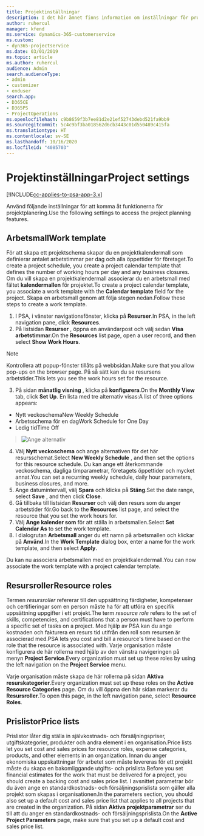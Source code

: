 ```yaml
---
title: Projektinställningar
description: I det här ämnet finns information om inställningar för projekthantering.
author: ruhercul
manager: kfend
ms.service: dynamics-365-customerservice
ms.custom:
- dyn365-projectservice
ms.date: 03/01/2019
ms.topic: article
ms.author: ruhercul
audience: Admin
search.audienceType:
- admin
- customizer
- enduser
search.app:
- D365CE
- D365PS
- ProjectOperations
ms.openlocfilehash: c9b8659f3b7ee81d2e21ef52743debd521fa9bb9
ms.sourcegitcommit: 5c4c9bf3ba018562d6cb3443c01d550489c415fa
ms.translationtype: HT
ms.contentlocale: sv-SE
ms.lasthandoff: 10/16/2020
ms.locfileid: "4085703"
---
```

# <a name="project-settings"></a><span data-ttu-id="5ee71-103">Projektinställningar</span><span class="sxs-lookup"><span data-stu-id="5ee71-103">Project settings</span></span>

[!INCLUDE[cc-applies-to-psa-app-3.x](../includes/cc-applies-to-psa-app-3x.md)]

<span data-ttu-id="5ee71-104">Använd följande inställningar för att komma åt funktionerna för projektplanering.</span><span class="sxs-lookup"><span data-stu-id="5ee71-104">Use the following settings to access the project planning features.</span></span>

## <a name="work-template"></a><span data-ttu-id="5ee71-105">Arbetsmall</span><span class="sxs-lookup"><span data-stu-id="5ee71-105">Work template</span></span>

<span data-ttu-id="5ee71-106">För att skapa ett projektschema skapar du en projektkalendermall som definierar antalet arbetstimmar per dag och alla öppettider för företaget.</span><span class="sxs-lookup"><span data-stu-id="5ee71-106">To create a project schedule, you create a project calendar template that defines the number of working hours per day and any business closures.</span></span> <span data-ttu-id="5ee71-107">Om du vill skapa en projektkalendermall associerar du en arbetsmall med fältet **kalendermallen** för projektet.</span><span class="sxs-lookup"><span data-stu-id="5ee71-107">To create a project calendar template, you associate a work template with the **Calendar template** field for the project.</span></span> <span data-ttu-id="5ee71-108">Skapa en arbetsmall genom att följa stegen nedan.</span><span class="sxs-lookup"><span data-stu-id="5ee71-108">Follow these steps to create a work template.</span></span>

1. <span data-ttu-id="5ee71-109">I PSA, i vänster navigationsfönster, klicka på **Resurser**.</span><span class="sxs-lookup"><span data-stu-id="5ee71-109">In PSA, in the left navigation pane, click **Resources**.</span></span> 
2. <span data-ttu-id="5ee71-110">På listsidan **Resurser** , öppna en användarpost och välj sedan **Visa arbetstimmar**.</span><span class="sxs-lookup"><span data-stu-id="5ee71-110">On the **Resources** list page, open a user record, and then select **Show Work Hours**.</span></span>

  > [!NOTE]
  > <span data-ttu-id="5ee71-111">Kontrollera att popup-fönster tillåts på webbsidan.</span><span class="sxs-lookup"><span data-stu-id="5ee71-111">Make sure that you allow pop-ups on the browser page.</span></span> <span data-ttu-id="5ee71-112">På så sätt kan du se resursens arbetstider.</span><span class="sxs-lookup"><span data-stu-id="5ee71-112">This lets you see the work hours set for the resource.</span></span>
  
3. <span data-ttu-id="5ee71-113">På sidan **månatlig visning** , klicka på **konfigurera**.</span><span class="sxs-lookup"><span data-stu-id="5ee71-113">On the **Monthly View** tab, click **Set Up**.</span></span> <span data-ttu-id="5ee71-114">En lista med tre alternativ visas:</span><span class="sxs-lookup"><span data-stu-id="5ee71-114">A list of three options appears:</span></span> 

  - <span data-ttu-id="5ee71-115">Nytt veckoschema</span><span class="sxs-lookup"><span data-stu-id="5ee71-115">New Weekly Schedule</span></span>
  - <span data-ttu-id="5ee71-116">Arbetsschema för en dag</span><span class="sxs-lookup"><span data-stu-id="5ee71-116">Work Schedule for One Day</span></span>
  - <span data-ttu-id="5ee71-117">Ledig tid</span><span class="sxs-lookup"><span data-stu-id="5ee71-117">Time Off</span></span>

> ![Ange alternativ](media/project-13.png)

4. <span data-ttu-id="5ee71-119">Välj **Nytt veckoschema** och ange alternativen för det här resursschemat.</span><span class="sxs-lookup"><span data-stu-id="5ee71-119">Select **New Weekly Schedule** , and then set the options for this resource schedule.</span></span> <span data-ttu-id="5ee71-120">Du kan ange ett återkommande veckoschema, dagliga timparametrar, företagets öppettider och mycket annat.</span><span class="sxs-lookup"><span data-stu-id="5ee71-120">You can set a recurring weekly schedule, daily hour parameters, business closures, and more.</span></span>
5. <span data-ttu-id="5ee71-121">Ange datumintervall, välj **Spara** och klicka på **Stäng**.</span><span class="sxs-lookup"><span data-stu-id="5ee71-121">Set the date range, select **Save** , and then click **Close**.</span></span> 
6. <span data-ttu-id="5ee71-122">Gå tillbaka till listsidan **Resurser** och välj den resurs som du anger arbetstider för.</span><span class="sxs-lookup"><span data-stu-id="5ee71-122">Go back to the **Resources** list page, and select the resource that you set the work hours for.</span></span> 
7. <span data-ttu-id="5ee71-123">Välj **Ange kalender som** för att ställa in arbetsmallen.</span><span class="sxs-lookup"><span data-stu-id="5ee71-123">Select **Set Calendar As** to set the work template.</span></span> 
8. <span data-ttu-id="5ee71-124">I dialogrutan **Arbetsmall** anger du ett namn på arbetsmallen och klickar på **Använd**.</span><span class="sxs-lookup"><span data-stu-id="5ee71-124">In the **Work Template** dialog box, enter a name for the work template, and then select **Apply**.</span></span> 

<span data-ttu-id="5ee71-125">Du kan nu associera arbetsmallen med en projektkalendermall.</span><span class="sxs-lookup"><span data-stu-id="5ee71-125">You can now associate the work template with a project calendar template.</span></span>

## <a name="resource-roles"></a><span data-ttu-id="5ee71-126">Resursroller</span><span class="sxs-lookup"><span data-stu-id="5ee71-126">Resource roles</span></span>

<span data-ttu-id="5ee71-127">Termen *resursroller* refererar till den uppsättning färdigheter, kompetenser och certifieringar som en person måste ha för att utföra en specifik uppsättning uppgifter i ett projekt.</span><span class="sxs-lookup"><span data-stu-id="5ee71-127">The term *resource role* refers to the set of skills, competencies, and certifications that a person must have to perform a specific set of tasks on a project.</span></span> <span data-ttu-id="5ee71-128">Med hjälp av PSA kan du ange kostnaden och fakturera en resurs tid utifrån den roll som resursen är associerad med.</span><span class="sxs-lookup"><span data-stu-id="5ee71-128">PSA lets you cost and bill a resource's time based on the role that the resource is associated with.</span></span> <span data-ttu-id="5ee71-129">Varje organisation måste konfigurera de här rollerna med hjälp av den vänstra navigeringen på menyn **Project Service**.</span><span class="sxs-lookup"><span data-stu-id="5ee71-129">Every organization must set up these roles by using the left navigation on the **Project Service** menu.</span></span>

<span data-ttu-id="5ee71-130">Varje organisation måste skapa de här rollerna på sidan **Aktiva resurskategorier**.</span><span class="sxs-lookup"><span data-stu-id="5ee71-130">Every organization must set up these roles on the **Active Resource Categories** page.</span></span> <span data-ttu-id="5ee71-131">Om du vill öppna den här sidan markerar du **Resursroller**.</span><span class="sxs-lookup"><span data-stu-id="5ee71-131">To open this page, in the left navigation pane, select **Resource Roles**.</span></span>

## <a name="price-lists"></a><span data-ttu-id="5ee71-132">Prislistor</span><span class="sxs-lookup"><span data-stu-id="5ee71-132">Price lists</span></span>

<span data-ttu-id="5ee71-133">Prislistor låter dig ställa in självkostnads- och försäljningspriser, utgiftskategorier, produkter och andra element i en organisation.</span><span class="sxs-lookup"><span data-stu-id="5ee71-133">Price lists let you set cost and sales prices for resource roles, expense categories, products, and other elements in an organization.</span></span> <span data-ttu-id="5ee71-134">Innan du anger ekonomiska uppskattningar för arbetet som måste levereras för ett projekt måste du skapa en bakomliggande utgifts- och prislista.</span><span class="sxs-lookup"><span data-stu-id="5ee71-134">Before you set financial estimates for the work that must be delivered for a project, you should create a backing cost and sales price list.</span></span> <span data-ttu-id="5ee71-135">I avsnittet parametrar bör du även ange en standardkostnads- och försäljningsprislista som gäller alla projekt som skapas i organisationen.</span><span class="sxs-lookup"><span data-stu-id="5ee71-135">In the parameters section, you should also set up a default cost and sales price list that applies to all projects that are created in the organization.</span></span> <span data-ttu-id="5ee71-136">På sidan **Aktiva projektparametrar** ser du till att du anger en standardkostnads- och försäljningsprislista.</span><span class="sxs-lookup"><span data-stu-id="5ee71-136">On the **Active Project Parameters** page, make sure that you set up a default cost and sales price list.</span></span>
